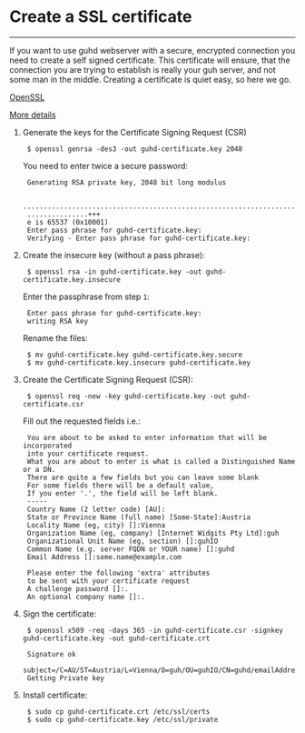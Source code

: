# Create a SSL certificate
--------------------------------------------

If you want to use guhd webserver with a secure, encrypted connection you need to create a self signed certificate. This certificate will ensure, that the connection you are trying to establish is really your guh server, and not some man in the middle. Creating a certificate is quiet easy, so here we go.

[OpenSSL](http://www.openssl.org/)

[More details](https://help.ubuntu.com/lts/serverguide/certificates-and-security.html)

1. Generate the keys for the Certificate Signing Request (CSR)

        $ openssl genrsa -des3 -out guhd-certificate.key 2048

    You need to enter twice a secure password:

        Generating RSA private key, 2048 bit long modulus
                                                                                                          
        ............................................................................+++
        ...............+++
        e is 65537 (0x10001)
        Enter pass phrase for guhd-certificate.key:
        Verifying - Enter pass phrase for guhd-certificate.key:


2. Create the insecure key (without a pass phrase):

        $ openssl rsa -in guhd-certificate.key -out guhd-certificate.key.insecure

    Enter the passphrase from step `1`:

        Enter pass phrase for guhd-certificate.key:
        writing RSA key

    Rename the files:

        $ mv guhd-certificate.key guhd-certificate.key.secure
        $ mv guhd-certificate.key.insecure guhd-certificate.key


3. Create the Certificate Signing Request (CSR):

        $ openssl req -new -key guhd-certificate.key -out guhd-certificate.csr
    
    Fill out the requested fields i.e.:

        You are about to be asked to enter information that will be incorporated
        into your certificate request.
        What you are about to enter is what is called a Distinguished Name or a DN.
        There are quite a few fields but you can leave some blank
        For some fields there will be a default value,
        If you enter '.', the field will be left blank.
        -----
        Country Name (2 letter code) [AU]:
        State or Province Name (full name) [Some-State]:Austria
        Locality Name (eg, city) []:Vienna
        Organization Name (eg, company) [Internet Widgits Pty Ltd]:guh
        Organizational Unit Name (eg, section) []:guhIO
        Common Name (e.g. server FQDN or YOUR name) []:guhd
        Email Address []:some.name@example.com

        Please enter the following 'extra' attributes
        to be sent with your certificate request
        A challenge password []:.
        An optional company name []:.

4. Sign the certificate:

        $ openssl x509 -req -days 365 -in guhd-certificate.csr -signkey guhd-certificate.key -out guhd-certificate.crt

        Signature ok
        subject=/C=AU/ST=Austria/L=Vienna/O=guh/OU=guhIO/CN=guhd/emailAddress=simon.stuerz@guh.guru
        Getting Private key


5. Install certificate:

        $ sudo cp guhd-certificate.crt /etc/ssl/certs
        $ sudo cp guhd-certificate.key /etc/ssl/private





